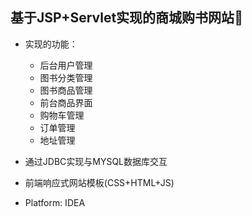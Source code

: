 ## 基于JSP+Servlet实现的商城购书网站:book:

- 实现的功能：
  - 后台用户管理
  - 图书分类管理
  - 图书商品管理
  - 前台商品界面
  - 购物车管理
  - 订单管理
  - 地址管理

- 通过JDBC实现与MYSQL数据库交互

- 前端响应式网站模板(CSS+HTML+JS)

- Platform: IDEA

